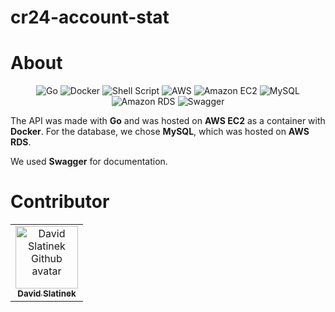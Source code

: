 # cr24-account-stat

# About

<div align="center">
    <img alt="Go" src="https://img.shields.io/badge/Go-00ADD8?style=for-the-badge&logo=go&logoColor=white"/>
    <img alt="Docker" src="https://img.shields.io/badge/Docker-2496ED?style=for-the-badge&logo=docker&logoColor=white">
    <img alt="Shell Script" src="https://img.shields.io/badge/Shell_Script-121011?style=for-the-badge&logo=gnu-bash&logoColor=white"/>
    <img alt="AWS" src="https://img.shields.io/badge/Amazon_AWS-232F3E?style=for-the-badge&logo=amazonaws&logoColor=white"/>
    <img alt="Amazon EC2" src="https://img.shields.io/badge/Amazon_EC2-FF9900?style=for-the-badge&logo=amazonec2&logoColor=white"/>
    <img alt="MySQL" src="https://img.shields.io/badge/MySQL-4479A1?style=for-the-badge&logo=MySQL&logoColor=white"/>
    <img alt="Amazon RDS" src="https://img.shields.io/badge/Amazon_RDS-527FFF?style=for-the-badge&logo=AmazonRDS&logoColor=white"/>
    <img alt="Swagger" src="https://img.shields.io/badge/Swagger-85EA2D?style=for-the-badge&logo=Swagger&logoColor=white"/>
</div>

The API was made with **Go** and was hosted on **AWS EC2** as a container with **Docker**. For the database, we chose
**MySQL**, which was hosted on **AWS RDS**.

We used **Swagger** for documentation.

# Contributor

<table>
    <tbody>
        <tr>
            <td align="center">
                <a href="https://github.com/david-slatinek">
                    <img src="https://avatars.githubusercontent.com/u/79467409?v=4" width="100px;" alt="David Slatinek Github avatar"/>
                    <br/>
                    <sub><b>David Slatinek</b></sub>
                </a>
            </td>
        </tr>
    </tbody>
</table>
